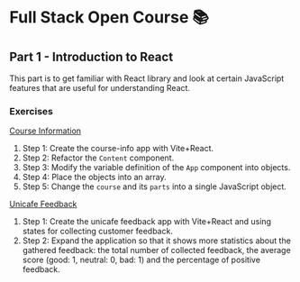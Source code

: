 # Full Stack Open Course 📚

## Part 1 - Introduction to React

This part is to get familiar with React library and look at certain JavaScript features that are useful for understanding React.

### Exercises

[Course Information](/part-01/course-info/)

1. Step 1: Create the course-info app with Vite+React.
2. Step 2: Refactor the `Content` component.
3. Step 3: Modify the variable definition of the `App` component into objects.
4. Step 4: Place the objects into an array.
5. Step 5: Change the `course` and its `parts` into a single JavaScript object.

[Unicafe Feedback](/part-01/unicafe/)

1. Step 1: Create the unicafe feedback app with Vite+React and using states for collecting customer feedback.
2. Step 2: Expand the application so that it shows more statistics about the gathered feedback: the total number of collected feedback, the average score (good: 1, neutral: 0, bad: 1) and the percentage of positive feedback.